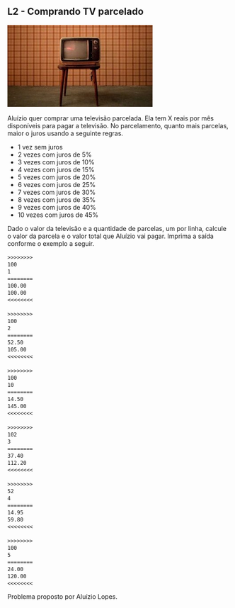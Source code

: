 ## L2 - Comprando TV parcelado
[](solver.c)
![](image.jpg)


Aluízio quer comprar uma televisão parcelada. Ela tem X reais por mês disponíveis para pagar a televisão. No parcelamento, quanto mais parcelas, maior o juros usando a seguinte regras. 

- 1 vez sem juros
- 2 vezes com juros de 5%
- 3 vezes com juros de 10%
- 4 vezes com juros de 15%
- 5 vezes com juros de 20%
- 6 vezes com juros de 25%
- 7 vezes com juros de 30%
- 8 vezes com juros de 35%
- 9 vezes com juros de 40%
- 10 vezes com juros de 45%

Dado o valor da televisão e a quantidade de parcelas, um por linha, calcule o valor da parcela e o valor total que Aluízio vai pagar. Imprima a saída conforme o exemplo a seguir.

```
>>>>>>>>
100
1
========
100.00
100.00
<<<<<<<<

>>>>>>>>
100
2
========
52.50
105.00
<<<<<<<<

>>>>>>>>
100
10
========
14.50
145.00
<<<<<<<<

>>>>>>>>
102
3
========
37.40
112.20
<<<<<<<<

>>>>>>>>
52
4
========
14.95
59.80
<<<<<<<<

>>>>>>>>
100
5
========
24.00
120.00
<<<<<<<<

```

Problema proposto por Aluízio Lopes.